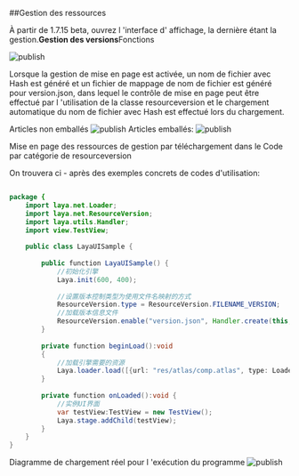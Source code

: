 ##Gestion des ressources

À partir de 1.7.15 beta, ouvrez l 'interface d' affichage, la dernière étant la gestion.**Gestion des versions**Fonctions

![publish](res/publish.png) 


Lorsque la gestion de mise en page est activée, un nom de fichier avec Hash est généré et un fichier de mappage de nom de fichier est généré pour version.json, dans lequel le contrôle de mise en page peut être effectué par l 'utilisation de la classe resourceversion et le chargement automatique du nom de fichier avec Hash est effectué lors du chargement.

Articles non emballés
![publish](res/old.png)
Articles emballés:
![publish](res/hashed.png)



Mise en page des ressources de gestion par téléchargement dans le Code par catégorie de resourceversion

On trouvera ci - après des exemples concrets de codes d'utilisation:


```java

package {
	import laya.net.Loader;
	import laya.net.ResourceVersion;
	import laya.utils.Handler;
	import view.TestView;
	
	public class LayaUISample {
		
		public function LayaUISample() {
			//初始化引擎
			Laya.init(600, 400);
			
			//设置版本控制类型为使用文件名映射的方式
			ResourceVersion.type = ResourceVersion.FILENAME_VERSION;
			//加载版本信息文件
			ResourceVersion.enable("version.json", Handler.create(this, beginLoad));		
		}
		
		private function beginLoad():void
		{
			//加载引擎需要的资源
			Laya.loader.load([{url: "res/atlas/comp.atlas", type: Loader.ATLAS}], Handler.create(this, onLoaded));
		}
		
		private function onLoaded():void {
			//实例UI界面
			var testView:TestView = new TestView();
			Laya.stage.addChild(testView);
		}
	}
}
```


Diagramme de chargement réel pour l 'exécution du programme
![publish](res/load.png)